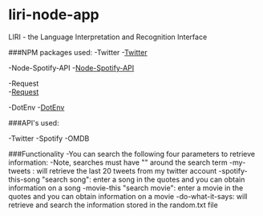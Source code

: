 # liri-node-app

LIRI - the Language Interpretation and Recognition Interface

###NPM packages used:
-Twitter
-[Twitter](https://www.npmjs.com/package/twitter)
   
-Node-Spotify-API
-[Node-Spotify-API](https://www.npmjs.com/package/node-spotify-api)

-Request  
-[Request](https://www.npmjs.com/package/request)

-DotEnv
-[DotEnv](https://www.npmjs.com/package/dotenv)

###API's used:

-Twitter
-Spotify
-OMDB

###Functionality
-You can search the following four parameters to retrieve information:
-Note, searches must have "" around the search term
-my-tweets : will retrieve the last 20 tweets from my twitter account
-spotify-this-song "search song": enter a song in the quotes and you can obtain information on a song
-movie-this "search movie": enter a movie in the quotes and you can obtain information on a movie
-do-what-it-says: will retrieve and search the information stored in the random.txt file
